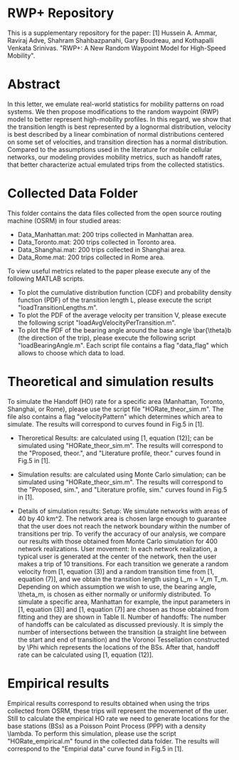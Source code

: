 # RWP+ Repository
This is a supplementary repository for the paper:
[1] Hussein A. Ammar, Raviraj Adve, Shahram Shahbazpanahi, Gary Boudreau, and Kothapalli Venkata Srinivas. "RWP+: A New Random Waypoint Model for High-Speed Mobility".

# Abstract
In this letter, we emulate real-world statistics for mobility patterns on road systems. We then propose modifications to the random waypoint (RWP) model to better represent high-mobility profiles. In this regard, we show that the transition length is best represented by a lognormal distribution, velocity is best described by a linear combination of normal distributions centered on some set of velocities, and transition direction has a normal distribution. Compared to the assumptions used in the literature for mobile cellular networks, our modeling provides mobility metrics, such as handoff rates, that better characterize actual emulated trips from the collected statistics.

# Collected Data Folder
This folder contains the data files collected from the open source routing machine (OSRM) in four studied areas:
- Data_Manhattan.mat: 200 trips collected in Manhattan area.
- Data_Toronto.mat: 200 trips collected in Toronto area.
- Data_Shanghai.mat: 200 trips collected in Shanghai area.
- Data_Rome.mat: 200 trips collected in Rome area.

To view useful metrics related to the paper please execute any of the following MATLAB scripts.
- To plot the cumulative distribution function (CDF) and probability density function (PDF) of the transition length L, please execute the script "loadTransitionLengths.m".
- To plot the PDF of the average velocity per transition V, please execute the following script "loadAvgVelocityPerTransition.m".
- To plot the PDF of the bearing angle around the base angle \bar{\theta}b (the direction of the trip), please execute the following script "loadBearingAngle.m".
Each script file contains a flag "data_flag" which allows to choose which data to load.

# Theoretical and simulation results
To simulate the Handoff (HO) rate for a specific area (Manhattan, Toronto, Shanghai, or Rome), please use the script file "HORate_theor_sim.m". The file also contains a flag "velocityPattern" which determines which area to simulate. The results will correspond to curves found in Fig.5 in [1].

- Theroretical Results: are calculated using [1, equation (12)]; can be simulated using "HORate_theor_sim.m". The results will correspond to the "Proposed, theor.", and "Literature profile, theor." curves found in Fig.5 in [1].

- Simulation results: are calculated using Monte Carlo simulation; can be simulated using "HORate_theor_sim.m". The results will correspond to the "Proposed, sim.", and "Literature profile, sim." curves found in Fig.5 in [1].
- Details of simulation results: Setup: We simulate networks with areas of 40 by 40 km^2. The network area is chosen large enough to guarantee that the user does not reach the network boundary within the number of transitions per trip. To verify the accuracy of our analysis, we compare our results with those obtained from Monte Carlo simulation for 400 network realizations. User movement: In each network realization, a typical user is generated at the center of the network, then the user makes a trip of $10$ transitions. For each transition we generate a random velocity from [1, equation (3)] and a random transition time from [1, equation (7)], and we obtain the transition length using L_m = V_m T_m. Depending on which assumption we wish to use, the bearing angle, \theta_m, is chosen as either normally or uniformly distributed. To simulate a specific area, Manhattan for example, the input parameters in [1, equation (3)] and [1, equation (7)] are chosen as those obtained from fitting and they are shown in Table II. Number of handoffs: The number of handoffs can be calculated as discussed previously. It is simply the number of intersections between the transition (a straight line between the start and end of transition) and the Voronoi Tessellation constructed by \Phi which represents the locations of the BSs. After that, handoff rate can be calculated using [1, equation (12)].


# Empirical results
Empirical results correspond to results obtained when using the trips collected from OSRM, these trips will represent the movemenet of the user. Still to calculate the empirical HO rate we need to generate locations for the base stations (BSs) as a Poisson Point Process (PPP) with a density \lambda. To perform this simulation, please use the script "HORate_empirical.m" found in the collected data folder. The results will correspond to the "Empirial data" curve found in Fig.5 in [1].


